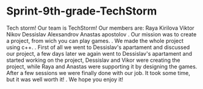 # Sprint-9th-grade-TechStorm
Tech storm!
Our team is TechStorm!
Our members are:
Raya Kirilova
Viktor Nikov
Dessislav Alexsandrov
Anastas apostolov
.
Our mission was to create a project, from wich you can play games.
.
We made the whole project using c++.
.
First of all we went to Dessislav's apartament and discussed our project, a few days later we again went to Dessislav's apartament and started working on the project, Dessislav and Vikor were creating the project, while Raya and Anastas were supporting it by designing the games.
After a few sessions we were finally done with our job. It took some time, but it was well worth it!
.
We hope you enjoy it!
